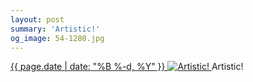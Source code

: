 ```yaml
---
layout: post
summary: 'Artistic!'
og_image: 54-1280.jpg
---
```


<p>
 <time>
  <a href="/54">
   {{ page.date | date: "%B %-d, %Y" }}
  </a>
 </time>
 <a href="/54">
  <img alt="Artistic!" data-taken="9/22/2013" sizes="(min-width: 700px) 50vw, calc(100vw - 2rem)" src="{{ site.assets_url }}/54-640.jpg" srcset="{{ site.assets_url }}/54-1280.jpg 1280w, {{ site.assets_url }}/54-960.jpg 960w, {{ site.assets_url }}/54-640.jpg 640w, {{ site.assets_url }}/54-320.jpg 320w"/>
 </a>
 <span>
  Artistic!
 </span>
</p>
